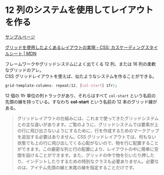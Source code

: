 # 12 列のシステムを使用してレイアウトを作る

[サンプルページ](https://grid-layout-euh.pages.dev/09/)

[グリッドを使用したよくあるレイアウトの実現 \- CSS: カスケーディングスタイルシート \| MDN](https://developer.mozilla.org/ja/docs/Web/CSS/CSS_grid_layout/Realizing_common_layouts_using_grids)

フレームワークやグリッドシステムによく出てくる 12 列、または 16 列の柔軟なグリッドのアレ。  
CSS グリッドレイアウトを使えば、似たようなシステムを作ることができる。

```css
grid-template-columns: repeat(12, [col-start] 1fr);
```

12 個の 1fr 単位の列トラックがあり、それらはすべて `col-start` という名前の先頭の線を持っている。すなわち **col-start** という名前の 12 本のグリッド線がある。

> グリッドレイアウトの仕組みには、これまで使ってきたグリッドシステムとの主な違いがあります。ご覧のように、グリッドシステムでは要素が上の行に飛び出さないようにするために、行を作成するためのマークアップを追加する必要はありません。CSS グリッドレイアウトでは、何もない状態でも上の行に飛び出してくる心配がないので、物を行に配置することができます。この厳密な列と行の配置により、レイアウトの中に簡単に空間を設けることができます。また、グリッドの中で物を引いたり押したり、インデントしたりするための特別なクラスも必要ありません。必要なのは、アイテム先頭の線と末尾の線を指定することだけです。
